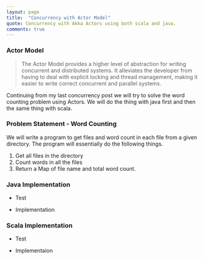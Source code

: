 ```yaml
---
layout: page
title:  "Concurrency with Actor Model"
quote: Concurrency with Akka Actors using both scala and java.
comments: true
---
```

  
### Actor Model

> The Actor Model provides a higher level of abstraction for writing concurrent and distributed systems. It alleviates the developer from having to deal with explicit locking and thread management, making it easier to write correct concurrent and parallel systems.

Continuing from my last concurrency post we will try to solve the word counting problem using Actors. We will do the thing with java first and then the same thing with scala. 

### Problem Statement - Word Counting

We will write a program to get files and word count in each file from a given directory.
The program will essentially do the following things.

1. Get all files in the directory
2. Count words in all the files
3. Return a Map of file name and total word count.

### Java Implementation

- Test

<script src="https://gist.github.com/kunalkanojia/8202d0690208949054eee8b88cec8da2.js"></script>

- Implementation

<script src="https://gist.github.com/kunalkanojia/a540eef7eafe00dd253f18e9351367f6.js"></script>

### Scala Implementation

 - Test
 
 <script src="https://gist.github.com/kunalkanojia/918becb053956ad24ceba24bb12f3134.js"></script>

 - Implementaion

<script src="https://gist.github.com/kunalkanojia/36bacddf2b4a947e215580b68c660878.js"></script>
